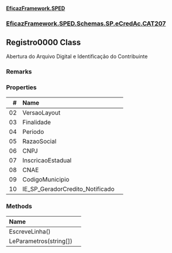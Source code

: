#### [EficazFramework.SPED](EficazFrameworkSPED.md 'EficazFramework SPED')
### [EficazFramework.SPED.Schemas.SP.eCredAc.CAT207](EficazFramework.SPED.Schemas.SP.eCredAc.CAT207.md 'EficazFramework.SPED.Schemas.SP.eCredAc.CAT207')

## Registro0000 Class

Abertura do Arquivo Digital e Identificação do Contribuinte

### Remarks
### Properties

| # | Name | |
| ---: | :--- | :--- |
| 02 | VersaoLayout |  |
| 03 | Finalidade |  |
| 04 | Periodo |  |
| 05 | RazaoSocial |  |
| 06 | CNPJ |  |
| 07 | InscricaoEstadual |  |
| 08 | CNAE |  |
| 09 | CodigoMunicipio |  |
| 10 | IE_SP_GeradorCredito_Notificado |  |
### Methods

| Name | |
| :--- | :--- |
| EscreveLinha() |  |
| LeParametros(string[]) |  |

